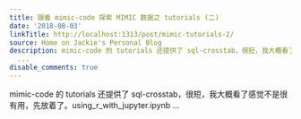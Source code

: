 ```yaml
---
title: 跟着 mimic-code 探索 MIMIC 数据之 tutorials (二)
date: '2018-08-03'
linkTitle: http://localhost:1313/post/mimic-tutorials-2/
source: Home on Jackie's Personal Blog
description: mimic-code 的 tutorials 还提供了 sql-crosstab，很短，我大概看了感觉不是很有用，先放着了。using_r_with_jupyter.ipynb
  ...
disable_comments: true
---
```

mimic-code 的 tutorials 还提供了 sql-crosstab，很短，我大概看了感觉不是很有用，先放着了。using_r_with_jupyter.ipynb ...